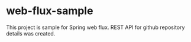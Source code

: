 # web-flux-sample

This project is sample for Spring web flux. REST API for github repository details was created.